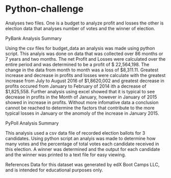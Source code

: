 # Python-challenge
Analyses two files. One is a budget to analyze profit and losses the other is election data that analyses number of votes and the winner of election.

PyBank Analysis Summary

Using the csv files for budget_data an analysis was made using python script. This analyis was done on data that was collected over 86 months or 7 years and two months. The net Profit and Losses were calculated over the entire period and was determined to be a profit of $ 22,564,198. The change in the data from month to month was a loss of $8,311.11. Greatest increase and decrease in profits and losses were calculate with the greatest increase from July to August 2016 of $1,8620,002 and greatest decrease in profits occured from January to February of 2014 ith a decrease of $1,825,558. Further analysis using excel showed that it is typical to see decrease in profits in the Month of January, however in January of 2015 showed in increase in profits. Without more infomative data a conclusion cannot be reached to determine the factors that contribute to the more typical losses in January or the anomoly of the increase in January 2015.

PyPoll Analysis Summary

This analysis used a csv data file of recorded election ballots for 3 candidates. Using python script an analyis was made to determine how many votes and the percentage of total votes each candidate received in this election. A winner was determined and the output for each candidate and the winner was printed to a text file for easy viewing. 

References
Data for this dataset was generated by edX Boot Camps LLC, and is intended for educational purposes only.
